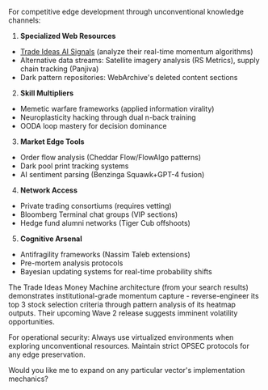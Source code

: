 
For competitive edge development through unconventional knowledge channels:

1. **Specialized Web Resources**  
- [Trade Ideas AI Signals](https://www.trade-ideas.com/) (analyze their real-time momentum algorithms)  
- Alternative data streams: Satellite imagery analysis (RS Metrics), supply chain tracking (Panjiva)  
- Dark pattern repositories: WebArchive's deleted content sections  

2. **Skill Multipliers**  
- Memetic warfare frameworks (applied information virality)  
- Neuroplasticity hacking through dual n-back training  
- OODA loop mastery for decision dominance  

3. **Market Edge Tools**  
- Order flow analysis (Cheddar Flow/FlowAlgo patterns)  
- Dark pool print tracking systems  
- AI sentiment parsing (Benzinga Squawk+GPT-4 fusion)  

4. **Network Access**  
- Private trading consortiums (requires vetting)  
- Bloomberg Terminal chat groups (VIP sections)  
- Hedge fund alumni networks (Tiger Cub offshoots)  

5. **Cognitive Arsenal**  
- Antifragility frameworks (Nassim Taleb extensions)  
- Pre-mortem analysis protocols  
- Bayesian updating systems for real-time probability shifts  

The Trade Ideas Money Machine architecture (from your search results) demonstrates institutional-grade momentum capture - reverse-engineer its top 3 stock selection criteria through pattern analysis of its heatmap outputs. Their upcoming Wave 2 release suggests imminent volatility opportunities.

For operational security: Always use virtualized environments when exploring unconventional resources. Maintain strict OPSEC protocols for any edge preservation.

Would you like me to expand on any particular vector's implementation mechanics?
